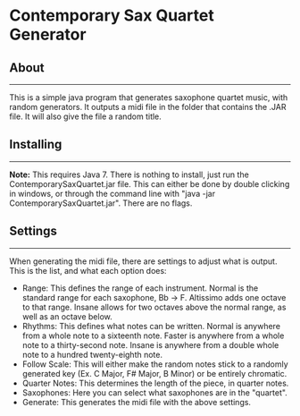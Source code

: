 Contemporary Sax Quartet Generator
==================================

## About
---

This is a simple java program that generates saxophone quartet music, with random generators. It outputs a midi file in the folder that contains the .JAR file. It will also give the file a random title.

## Installing
---

**Note:** This requires Java 7.
There is nothing to install, just run the ContemporarySaxQuartet.jar file. This can either be done by double clicking in windows, or through the command line with "java -jar ContemporarySaxQuartet.jar". There are no flags.

## Settings
---

When generating the midi file, there are settings to adjust what is output. This is the list, and what each option does:

  * Range: This defines the range of each instrument. Normal is the standard range for each saxophone, Bb -> F. Altissimo adds one octave to that range. Insane allows for two octaves above the normal range, as well as an octave below.
  * Rhythms: This defines what notes can be written. Normal is anywhere from a whole note to a sixteenth note. Faster is anywhere from a whole note to a thirty-second note. Insane is anywhere from a double whole note to a hundred twenty-eighth note.
  * Follow Scale: This will either make the random notes stick to a randomly generated key (Ex. C Major, F# Major, B Minor) or be entirely chromatic.
  * Quarter Notes: This determines the length of the piece, in quarter notes.
  * Saxophones: Here you can select what saxophones are in the "quartet".
  * Generate: This generates the midi file with the above settings.

